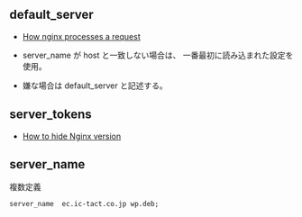 ## default_server

- [How nginx processes a request](http://nginx.org/en/docs/http/request_processing.html)

- server_name が host と一致しない場合は、 一番最初に読み込まれた設定を使用。
- 嫌な場合は default_server と記述する。

## server_tokens

- [How to hide Nginx version](https://www.scalescale.com/tips/nginx/how-to-hide-nginx-version/)


## server_name

複数定義

~~~
server_name  ec.ic-tact.co.jp wp.deb;
~~~

